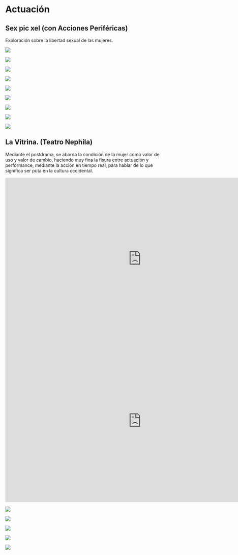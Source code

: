 
# Actuación

## Sex pic xel (con Acciones Periféricas)


Exploración sobre la libertad sexual de las mujeres.



![](pics/sex-pix/sexp2.jpg)

![](pics/sex-pix/sexp3.jpg)

![](pics/sex-pix/sexp4.jpg)

![](pics/sex-pix/sexp8.jpg)

![](pics/sex-pix/sexp9.jpg)

![](pics/sex-pix/sexp6.jpg)

![](pics/sex-pix/sexp7.jpg)

![](pics/sex-pix/sexp10.jpg)

![](pics/sex-pix/sexp1.jpg)




## La Vitrina. (Teatro Nephila)

Mediante el  postdrama, se aborda la condición de la mujer como valor de uso y valor de cambio, haciendo muy fina la fisura entre actuación y performance, mediante la acción en tiempo real, para hablar de lo que significa ser puta en la cultura occidental.

<iframe width="854" height="510" src="https://www.youtube.com/embed/LKXrQ_RyCB4" frameborder="0" allowfullscreen></iframe>

<iframe width="854" height="510" src="https://www.youtube.com/embed/jLTklxtmiIQ" frameborder="0" allowfullscreen></iframe>



![](pics/vitrina/vitrina2.jpg)

![](pics/vitrina/vitrina1.jpg)

![](pics/vitrina/vitrina4.jpg)

![](pics/vitrina/vitrina5.jpg)

![](pics/vitrina/vitrina3.resized.jpg)
